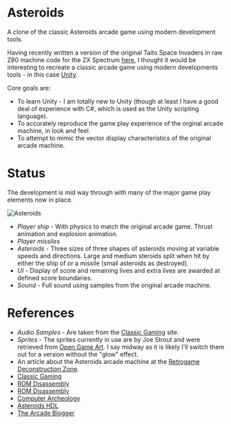 # Asteroids

A clone of the classic Asteroids arcade game using modern development tools.

Having recently written a version of the original Taito Space Invaders in raw Z80 machine code for the ZX Spectrum [here](https://github.com/skagra/space-invaders), 
I thought it would be interesting to recreate a classic arcade game using modern developments tools - in this case [Unity](https://unity.com/).

Core goals are:

* To learn Unity - I am totally new to Unity (though at least I have a good deal of experience with C#, which is used as the Unity scripting language).
* To accurately reproduce the game play experience of the orginal arcade machine, in look and feel.
* To attempt to mimic the vector display characteristics of the original arcade machine.

# Status

The development is mid way through with many of the major game play elements now in place.

![Asteroids](./docs/animation.gif)

* *Player ship* - With physics to match the original arcade game. Thrust animation and explosion animation. 
* *Player missiles*
* *Asteroids* - Three sizes of three shapes of asteroids moving at variable speeds and directions.  Large and medium steroids split when hit by either the ship of or a missile (small asteroids as destroyed).
* *UI* - Display of score and remaining lives and extra lives are awarded at defined score boundaries.
* *Sound* - Full sound using samples from the original arcade machine.

# References

* *Audio Samples* - Are taken from the [Classic Gaming](https://classicgaming.cc/classics/asteroids/sounds) site.
* *Sprites* - The sprites currently in use are by Joe Strout and were retrieved from [Open Game Art](https://opengameart.org/content/asteroids-vector-style-sprites).  I say midway as it is likely I'll switch them out for a version without the "glow" effect.
* An article about the Asteroids arcade machine at the [Retrogame Deconstruction Zone](https://www.retrogamedeconstructionzone.com/2019/10/asteroids-by-numbers.html).
* [Classic Gaming](https://classicgaming.cc/classics/asteroids/)
* [ROM Disassembly](https://www.6502disassembly.com/va-asteroids/)
* [ROM Disassembly](https://nmikstas.github.io/portfolio/asteroidsDisassembly/asteroidsDisassembly.html)
* [Computer Archeology](https://computerarcheology.com/Arcade/Asteroids/)
* [Asteroids HDL](https://nmikstas.github.io/portfolio/asteroidsHDL/asteroidsHDL.html)
* [The Arcade Blogger](https://arcadeblogger.com/2018/10/24/atari-asteroids-creating-a-vector-arcade-classic/)
   